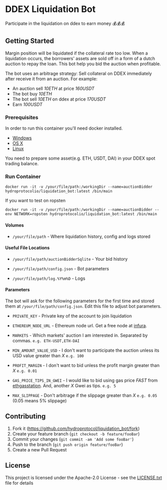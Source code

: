 # DDEX Liquidation Bot

Participate in the liquidation on ddex to earn money 💰💰💰

## Getting Started

Margin position will be liquidated if the collateral rate too low. 
When a liquidation occurs, the borrowers' assets are sold off in a form of a dutch auction to repay the loan. 
This bot help you bid the auction when profitable.

The bot uses an arbitrage strategy: Sell collateral on DDEX immediately after receive it from an auction. For example:

 - An auction sell *10ETH* at price *160USDT*
 - The bot buy *10ETH*
 - The bot sell *10ETH* on ddex at price *170USDT*
 - Earn *100USDT*

### Prerequisites

In order to run this container you'll need docker installed.

* [Windows](https://docs.docker.com/windows/started)
* [OS X](https://docs.docker.com/mac/started/)
* [Linux](https://docs.docker.com/linux/started/)

You need to prepare some asset(e.g. ETH, USDT, DAI) in your DDEX spot trading balance. 

### Run Container

```shell
docker run -it -v /your/file/path:/workingDir --name=auctionBidder hydroprotocolio/liquidation_bot:latest /bin/main
```

If you want to test on ropsten

```
docker run -it -v /your/file/path:/workingDir --name=auctionBidder --env NETWORK=ropsten hydroprotocolio/liquidation_bot:latest /bin/main
```

#### Volumes

* `/your/file/path` - Where liquidation history, config and logs stored

#### Useful File Locations

* `/your/file/path/auctionBidderSqlite` - Your bid history
  
* `/your/file/path/config.json` - Bot parameters

* `/your/file/path/log.%Y%m%D` - Logs

#### Parameters

The bot will ask for the following parameters for the first time and stored them at `/your/file/path/config.json`. Edit this file to adjust bot parameters.

* `PRIVATE_KEY` - Private key of the account to join liquidation

* `ETHEREUM_NODE_URL` - Ethereum node url. Get a free node at [infura](https://infura.io).

* `MARKETS` - Which markets' auction I am interested in. Separated by commas. `e.g. ETH-USDT,ETH-DAI` 
	
* `MIN_AMOUNT_VALUE_USD` - I don't want to participate the auction unless its USD value greater than *X* `e.g. 100`

* `PROFIT_MARGIN` - I don't want to bid unless the profit margin greater than *X* `e.g. 0.01`
	
* `GAS_PRICE_TIPS_IN_GWEI` - I would like to bid using gas price *FAST* from [ethgasstation](https://ethgasstation.info/). And, another *X* Gwei as tips. `e.g. 5`

* `MAX_SLIPPAGE` - Don't arbitrage if the slippage greater than *X* `e.g. 0.05` (0.05 means 5% slippage) 

## Contributing

1. Fork it (<https://github.com/hydroprotocol/liquidation_bot/fork>)
2. Create your feature branch (`git checkout -b feature/fooBar`)
3. Commit your changes (`git commit -am 'Add some fooBar'`)
4. Push to the branch (`git push origin feature/fooBar`)
5. Create a new Pull Request

## License

This project is licensed under the Apache-2.0 License - see the [LICENSE.txt](LICENSE.txt) file for details
